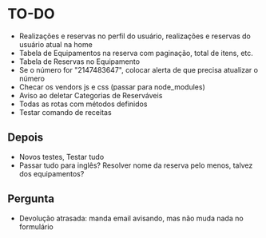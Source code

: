 # TO-DO

- Realizações e reservas no perfil do usuário, realizações e reservas do usuário atual na home
- Tabela de Equipamentos na reserva com paginação, total de itens, etc.
- Tabela de Reservas no Equipamento
- Se o número for "2147483647", colocar alerta de que precisa atualizar o número
- Checar os vendors js e css (passar para node_modules)
- Aviso ao deletar Categorias de Reserváveis
- Todas as rotas com métodos definidos
- Testar comando de receitas

## Depois
- Novos testes, Testar tudo
- Passar tudo para inglês? Resolver nome da reserva pelo menos, talvez dos equipamentos?

## Pergunta
- Devolução atrasada: manda email avisando, mas não muda nada no formulário

